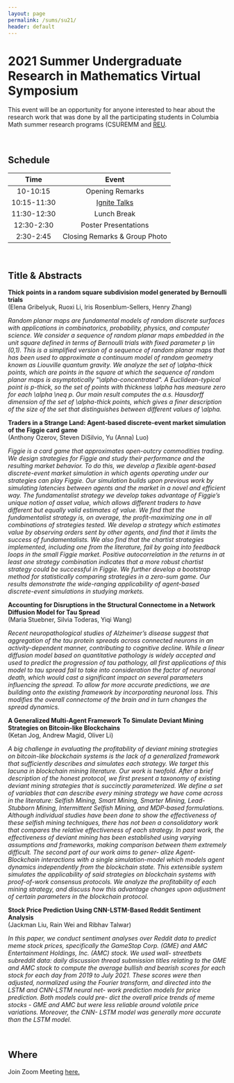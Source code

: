```yaml
---
layout: page
permalink: /sums/su21/
header: default
---
```


# 2021 Summer Undergraduate Research in Mathematics Virtual Symposium

This event will be an opportunity for anyone interested to hear about the research work that was done by all the participating students in Columbia Math summer research programs (CSUREMM and [REU](https://www.math.columbia.edu/programs-math/undergraduate-program/undergraduate-research/summer-undergraduate-research/).

<p>&nbsp;</p>

## Schedule

| Time  | Event   |
|:---:|:---:|
| 10-10:15  | Opening Remarks  |
| 10:15-11:30  | [Ignite Talks](https://robbiesenbach.com/deliver-successful-ignite-talk/)   |
| 11:30-12:30  | Lunch Break  |
|12:30-2:30   |Poster Presentations   |
| 2:30-2:45  | Closing Remarks & Group Photo   |

<p>&nbsp;</p>

## Title & Abstracts

**Thick points in a random square subdivision model generated by Bernoulli trials** <br/> 
(Elena Gribelyuk, Ruoxi Li, Iris Rosenblum-Sellers, Henry Zhang)

*Random planar maps are fundamental models of random discrete surfaces with applications in combinatorics, probability, physics, and computer science. 
We consider a sequence of random planar maps embedded in the unit square defined in terms of Bernoulli trials with fixed parameter p \in (0,1).  This is a simplified version of a sequence of random planar maps that has been used to approximate a continuum model of random geometry known as Liouville quantum gravity. 
We analyze the set of \alpha-thick points, which are points in the square at which the sequence of random planar maps is asymptotically "\alpha-concentrated".  A Euclidean-typical point is p-thick, so the set of points with thickness \alpha has measure zero for each \alpha \neq p. Our main result computes the a.s. Hausdorff dimension of the set of \alpha-thick points, which gives a finer description of the size of the set that distinguishes between different values of \alpha.*

**Traders in a Strange Land: Agent-based discrete-event market simulation of the Figgie card game** <br/>
(Anthony Ozerov, Steven DiSilvio, Yu (Anna) Luo)

*Figgie is a card game that approximates open-outcry commodities trading. We design strategies for
Figgie and study their performance and the resulting market behavior. To do this, we develop a flexible
agent-based discrete-event market simulation in which agents operating under our strategies can play
Figgie. Our simulation builds upon previous work by simulating latencies between agents and the market
in a novel and efficient way. The fundamentalist strategy we develop takes advantage of Figgie’s unique
notion of asset value, which allows different traders to have different but equally valid estimates of value.
We find that the fundamentalist strategy is, on average, the profit-maximizing one in all combinations
of strategies tested. We develop a strategy which estimates value by observing orders sent by other
agents, and find that it limits the success of fundamentalists. We also find that the chartist strategies
implemented, including one from the literature, fail by going into feedback loops in the small Figgie
market. Positive autocorrelation in the returns in at least one strategy combination indicates that a
more robust chartist strategy could be successful in Figgie. We further develop a bootstrap method
for statistically comparing strategies in a zero-sum game. Our results demonstrate the wide-ranging
applicability of agent-based discrete-event simulations in studying markets.*

**Accounting for Disruptions in the Structural Connectome in a Network Diffusion Model for Tau Spread** <br/>
(Maria Stuebner, Silvia Toderas, Yiqi Wang)

*Recent neuropathological studies of Alzheimer’s disease suggest that aggregation
of the tau protein spreads across connected neurons in an activity-dependent manner,
contributing to cognitive decline. While a linear diffusion model based on quantitative
pathology is widely accepted and used to predict the progression of tau pathology, all
first applications of this model to tau spread fail to take into consideration the factor of
neuronal death, which would cast a significant impact on several parameters influencing
the spread. To allow for more accurate predictions, we are building onto the existing
framework by incorporating neuronal loss. This modifies the overall connectome of the
brain and in turn changes the spread dynamics.*

**A Generalized Multi-Agent Framework To Simulate Deviant Mining Strategies on Bitcoin-like Blockchains** <br/>
(Ketan Jog, Andrew Magid, Oliver Li)

*A big challenge in evaluating the profitability of deviant mining strategies on bitcoin-like blockchain
systems is the lack of a generalized framework that sufficiently describes and simulates each strategy.
We target this lacuna in blockchain mining literature. Our work is twofold. After a brief description
of the honest protocol, we first present a taxonomy of existing deviant mining strategies that is
succinctly parameterized. We define a set of variables that can describe every mining strategy we
have come across in the literature: Selfish Mining, Smart Mining, Smarter Mining, Lead-Stubborn
Mining, Intermittent Selfish Mining, and MDP-based formulations. Although individual studies
have been done to show the effectiveness of these selfish mining techniques, there has not been
a consolidatory work that compares the relative effectiveness of each strategy. In past work, the
effectiveness of deviant mining has been established using varying assumptions and frameworks,
making comparison between them extremely difficult. The second part of our work aims to gener-
alize Agent-Blockchain interactions with a single simulation-model which models agent dynamics
independently from the blockchain state. This extensible system simulates the applicability of said
strategies on blockchain systems with proof-of-work consensus protocols. We analyze the profitability 
of each mining strategy, and discuss how this advantage changes upon adjustment of certain
parameters in the blockchain protocol.*

**Stock Price Prediction Using
CNN-LSTM-Based Reddit Sentiment
Analysis**<br/>
(Jackman Liu, Rain Wei and Ribhav Talwar)

*In this paper, we conduct sentiment analyses over Reddit data to
predict meme stock prices, specifically the GameStop Corp. (GME)
and AMC Entertainment Holdings, Inc. (AMC) stock. We used wall-
streetbets subreddit data: daily discussion thread submission titles
relating to the GME and AMC stock to compute the average bullish
and bearish scores for each stock for each day from 2019 to July 2021. 
These scores were then adjusted, normalized using the Fourier
transform, and directed into the LSTM and CNN-LSTM neural net-
work prediction models for price prediction. Both models could pre-
dict the overall price trends of meme stocks - GME and AMC but
were less reliable around volatile price variations. Moreover, the CNN-
LSTM model was generally more accurate than the LSTM model.*

<p>&nbsp;</p>

## Where

Join Zoom Meeting [here.](https://columbiauniversity.zoom.us/j/93384395727?pwd=THB4TDRwNjR2TWpyOC9BNENsbkk0Zz09)

